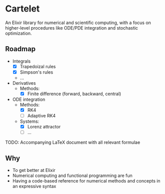 # Cartelet

An Elixir library for numerical and scientific computing, with a focus on higher-level procedures like ODE/PDE integration and stochastic optimization.

## Roadmap

* Integrals
  * [x] Trapedoizal rules
  * [x] Simpson's rules
  * ...
* Derivatives
  * Methods:
    * [x] Finite difference (forward, backward, central)
* ODE integration
  * Methods:
    * [x] RK4
    * [ ] Adaptive RK4
  * Systems:
    * [x] Lorenz attractor
    * [ ] ...

TODO: Accompanying LaTeX document with all relevant formulae

## Why

* To get better at Elixir
* Numerical computing and functional programming are fun
* Having a code-based reference for numerical methods and concepts in an expressive syntax